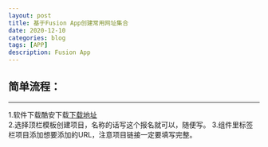 ```yaml
---
layout: post
title: 基于Fusion App创建常用网址集合
date: 2020-12-10
categories: blog
tags: [APP]
description: Fusion App
---
```


## 简单流程：     
----     

1.软件下载酷安下载[下载地址](http://www.coolapk.com/apk/cn.coldsong.fusionapp)     
2.选择顶栏模板创建项目，名称的话写这个报名就可以，随便写。
3.组件里标签栏项目添加想要添加的URL，注意项目链接一定要填写完整。
